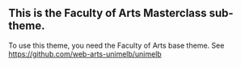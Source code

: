 This is the Faculty of Arts Masterclass sub-theme.
------------------------------------------

To use this theme, you need the Faculty of Arts base theme. See https://github.com/web-arts-unimelb/unimelb
